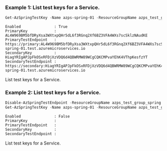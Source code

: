 ### Example 1: List test keys for a Service.
```powershell
Get-AzSpringTestKey -Name azps-spring-01 -ResourceGroupName azps_test_group_spring
```

```output
Enabled               : True
PrimaryKey            : AL4W969BM5bfDRyXsa3WXtxpQHr5dL6f3RGnq2Xf6BZ3VFA4WXs7scSklzNAudKE
PrimaryTestEndpoint   : https://primary:AL4W969BM5bfDRyXsa3WXtxpQHr5dL6f3RGnq2Xf6BZ3VFA4WXs7scSklzNAudKE@azps-spring-01.test.azuremicroservices.io
SecondaryKey          : HiagYRIgAPJpFkOSxRFDjXzVDQ6d4QBWRMW89WCgCQKCMPvaYEhK4VThpKesfzYT
SecondaryTestEndpoint : https://secondary:HiagYRIgAPJpFkOSxRFDjXzVDQ6d4QBWRMW89WCgCQKCMPvaYEhK4VThpKesfzYT@azps-spring-01.test.azuremicroservices.io
```

List test keys for a Service.

### Example 2: List test keys for a Service.
```powershell
Disable-AzSpringTestEndpoint -ResourceGroupName azps_test_group_spring -Name azps-spring-01
Get-AzSpringTestKey -Name azps-spring-01 -ResourceGroupName azps_test_group_spring
```

```output
Enabled               : False
PrimaryKey            :
PrimaryTestEndpoint   :
SecondaryKey          :
SecondaryTestEndpoint :
```

List test keys for a Service.